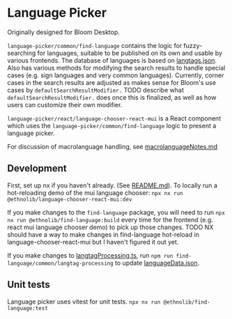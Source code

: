 # Language Picker

Originally designed for Bloom Desktop.

`language-picker/common/find-language` contains the logic for fuzzy-searching for languages, suitable to be published on its own and usable by various frontends. The database of languages is based on [langtags.json](https://github.com/silnrsi/langtags). Also has various methods for modifying the search results to handle special cases (e.g. sign languages and very common languages). Currently, corner cases in the search results are adjusted as makes sense for Bloom's use cases by `defaultSearchResultModifier.` TODO describe what `defaultSearchResultModifier.` does once this is finalized, as well as how users can customize their own modifier.

`language-picker/react/language-chooser-react-mui` is a React component which uses the `language-picker/common/find-language` logic to present a language picker.

For discussion of macrolanguage handling, see [macrolanguageNotes.md](macrolanguageNotes.md)

## Development

First, set up nx if you haven't already. (See [README.md](../../README.md)).
To locally run a hot-reloading demo of the mui language chooser: `npx nx run @ethnolib/language-chooser-react-mui:dev`

If you make changes to the `find-language` package, you will need to run `npx nx run @ethnolib/find-language:build` every time for the frontend (e.g. react mui language chooser demo) to pick up those changes. TODO NX should have a way to make changes in find-language hot-reload in language-chooser-react-mui but I haven't figured it out yet.

If you make changes to [langtagProcessing.ts](common/find-language/langtagProcessing.ts), run `npm run find-language/common/langtag-processing` to update [languageData.json](common/find-language/languageData.json).

## Unit tests

Language picker uses vitest for unit tests.
`npx nx run @ethnolib/find-language:test`
